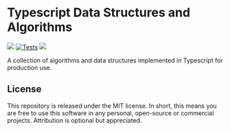 # Typescript Data Structures and Algorithms

![](https://img.shields.io/github/v/release/jeffzh4ng/dsa-ts)
[![Tests](https://github.com/jeffzh4ng/dsa-ts/workflows/Tests/badge.svg)](https://github.com/jeffzh4ng/dsa-ts/actions?query=branch%3Amaster++)
![](https://img.shields.io/github/license/jeffzh4ng/dsa-ts)

A collection of algorithms and data structures implemented in Typescript for
production use.

## License

This repository is released under the MIT license. In short, this means you are free to use this software in any personal, open-source or commercial projects. Attribution is optional but appreciated.
